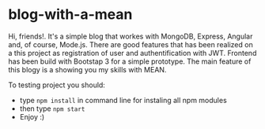 # blog-with-a-mean

Hi, friends!. It's a simple blog that workes with MongoDB, Express, Angular and, of course, Mode.js. There are good features that has been realized on a this project as registration of user and authentification with JWT. Frontend has been build with Bootstap 3 for a simple prototype. The main feature of this blogy is a showing you my skills with MEAN.

To testing project you should:

+ type `npm install` in command line for instaling all npm modules
+ then type `npm start`
+ Enjoy :)
